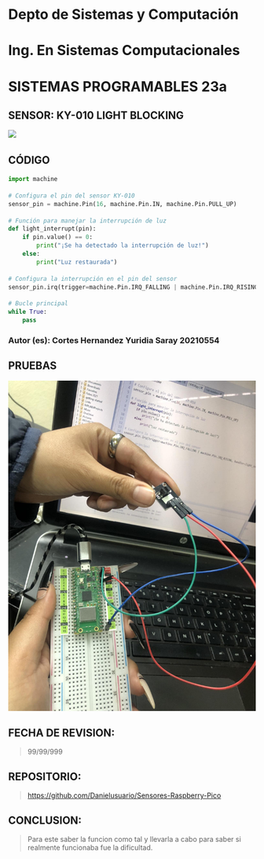 # Depto de Sistemas y Computación
# Ing. En Sistemas Computacionales
# SISTEMAS PROGRAMABLES 23a

## SENSOR: KY-010 LIGHT BLOCKING
![](https://arduinomodules.info/wp-content/uploads/ky-010_Photo_interrupter_arduino_module.jpg)

## CÓDIGO
```python
import machine

# Configura el pin del sensor KY-010
sensor_pin = machine.Pin(16, machine.Pin.IN, machine.Pin.PULL_UP)

# Función para manejar la interrupción de luz
def light_interrupt(pin):
    if pin.value() == 0:
        print("¡Se ha detectado la interrupción de luz!")
    else:
        print("Luz restaurada")

# Configura la interrupción en el pin del sensor
sensor_pin.irq(trigger=machine.Pin.IRQ_FALLING | machine.Pin.IRQ_RISING, handler=light_interrupt)

# Bucle principal
while True:
    pass
```

### Autor (es): Cortes Hernandez Yuridia Saray 20210554

## PRUEBAS

![](https://github.com/Danielusuario/Sensores-Raspberry-Pico/blob/main/Imagenes/KY-010.jpg)

## FECHA DE REVISION:
> 99/99/999

## REPOSITORIO:
>https://github.com/Danielusuario/Sensores-Raspberry-Pico

## CONCLUSION:
> Para este saber la funcion como tal y llevarla a cabo para saber si realmente funcionaba fue la dificultad.
